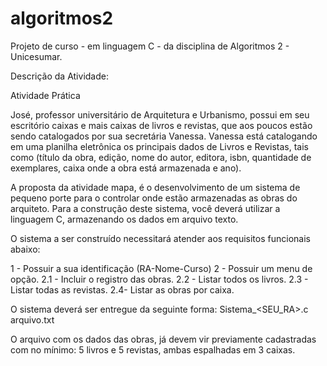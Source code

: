 # algoritmos2
Projeto de curso - em linguagem C - da disciplina de Algoritmos 2 - Unicesumar.

Descrição da Atividade:

Atividade Prática

José, professor universitário de Arquitetura e Urbanismo, possui em seu escritório caixas e mais caixas de livros e revistas, que aos poucos estão sendo catalogados por sua secretária Vanessa.
Vanessa está catalogando em uma planilha eletrônica os principais dados de Livros e Revistas, tais como (título da obra, edição, nome do autor, editora, isbn, quantidade de exemplares, caixa onde a obra está armazenada e ano).

A proposta da atividade mapa, é o desenvolvimento de um sistema de pequeno porte para o controlar onde estão armazenadas as obras do arquiteto. Para a construção deste sistema, você deverá utilizar a linguagem C, armazenando os dados em arquivo texto. 

O sistema a ser construído necessitará atender aos requisitos funcionais abaixo:

1 - Possuir a sua identificação (RA-Nome-Curso)
2 - Possuir um menu de opção.
2.1 - Incluir o registro das obras.
2.2 - Listar todos os livros.
2.3 - Listar todas as revistas.
2.4- Listar as obras por caixa.

O sistema deverá ser entregue da seguinte forma:
Sistema_<SEU_RA>.c
arquivo.txt
 
O arquivo com os dados das obras, já devem vir previamente cadastradas com no mínimo: 5 livros e 5 revistas, ambas espalhadas em 3 caixas.
